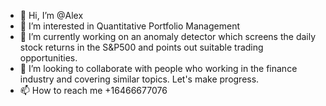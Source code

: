 - 👋 Hi, I’m @Alex
- 👀 I’m interested in Quantitative Portfolio Management
- 🌱 I’m currently working on an anomaly detector which screens the daily stock returns in the S&P500 and points out suitable trading opportunities.
- 💞️ I’m looking to collaborate with people who working in the finance industry and covering similar topics. Let's make progress.
- 📫 How to reach me +16466677076

<!---
Alexppoint/Alexppoint is a ✨ special ✨ repository because its `README.md` (this file) appears on your GitHub profile.
You can click the Preview link to take a look at your changes.
--->
